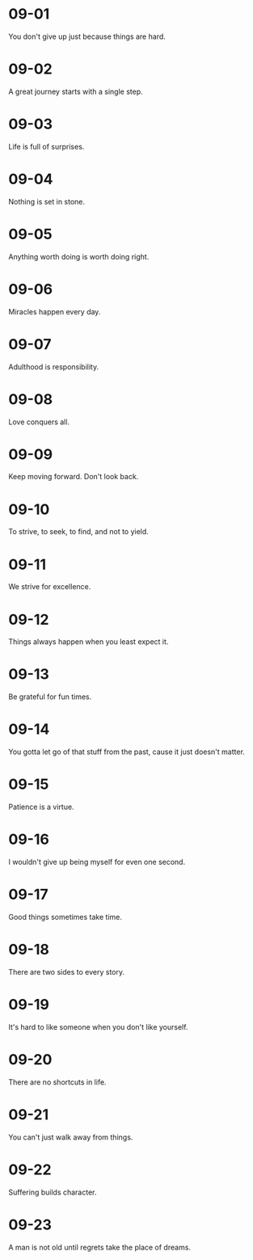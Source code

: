 # 09-01

You don't give up just because things are hard.

# 09-02

A great journey starts with a single step.

# 09-03

Life is full of surprises.

# 09-04

Nothing is set in stone.

# 09-05

Anything worth doing is worth doing right.

# 09-06

Miracles happen every day.

# 09-07

Adulthood is responsibility.

# 09-08

Love conquers all.

# 09-09

Keep moving forward. Don't look back.

# 09-10

To strive, to seek, to find, and not to yield.

# 09-11

We strive for excellence.

# 09-12

Things always happen when you least expect it.

# 09-13

Be grateful for fun times.

# 09-14

You gotta let go of that stuff from the past, cause it just doesn't matter.

# 09-15

Patience is a virtue.

# 09-16

I wouldn't give up being myself for even one second.

# 09-17

Good things sometimes take time.

# 09-18

There are two sides to every story.

# 09-19

It's hard to like someone when you don't like yourself.

# 09-20

There are no shortcuts in life.

# 09-21

You can't just walk away from things.

# 09-22

Suffering builds character.

# 09-23

A man is not old until regrets take the place of dreams.
